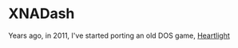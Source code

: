 # XNADash

Years ago, in 2011, I've started porting an old DOS game, <a href="https://en.wikipedia.org/wiki/Heartlight_(video_game)">Heartlight</a>
